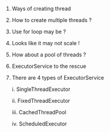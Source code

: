 1. Ways of creating thread
2. How to create multiple threads ?
3. Use for loop may be ?
4. Looks like it may not scale !
5. How about a pool of threads ?
6. ExecutorService to the rescue
7. There are 4 types of ExecutorService

   i. SingleThreadExecutor

   ii. FixedThreadExecutor

   iii. CachedThreadPool

   iv. ScheduledExecutor